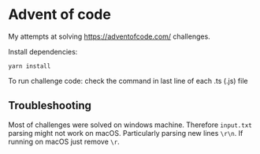 # Advent of code

My attempts at solving https://adventofcode.com/ challenges.

Install dependencies:

`yarn install`

To run challenge code: check the command in last line of each .ts (.js) file

## Troubleshooting

Most of challenges were solved on windows machine. Therefore `input.txt` parsing might not work on macOS. Particularly parsing new lines `\r\n`. If running on macOS just remove `\r`.
